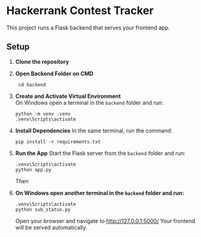 # Hackerrank Contest Tracker

This project runs a Flask backend that serves your frontend app.

## Setup

1. **Clone the repository**

2. **Open Backend Folder on CMD**
   ```shell
    cd backend

4. **Create and Activate Virtual Environment**  
   On Windows open a terminal in the `backend` folder and run:

   ```shell
   python -m venv .venv
   .venv\Scripts\activate

5. **Install Dependencies**
    In the same terminal, run the command:
    ```shell
    pip install -r requirements.txt
    ```
6. **Run the App**
    Start the Flask server from the `backend` folder and run:
    ```shell
    .venv\Scripts\activate
    python app.py
    ```
    Then
7. **On Windows open another terminal in the `backend` folder and run:**
    ```shell
    .venv\Scripts\activate
    python sub_status.py
    ```
    Open your browser and navigate to http://127.0.0.1:5000/
    Your frontend will be served automatically.
